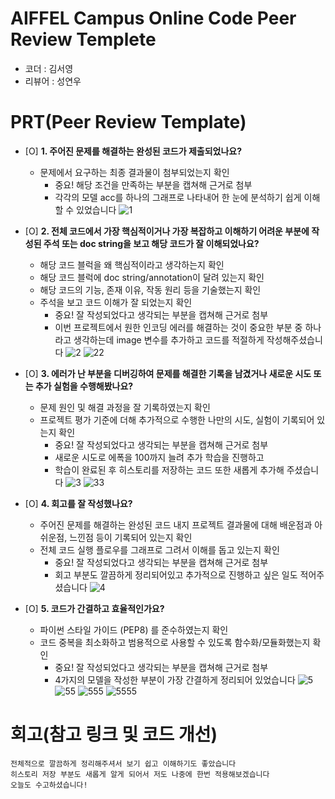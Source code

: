 # AIFFEL Campus Online Code Peer Review Templete
- 코더 : 김서영
- 리뷰어 : 성연우


# PRT(Peer Review Template)
- [O]  **1. 주어진 문제를 해결하는 완성된 코드가 제출되었나요?**
    - 문제에서 요구하는 최종 결과물이 첨부되었는지 확인
        - 중요! 해당 조건을 만족하는 부분을 캡쳐해 근거로 첨부
        - 각각의 모델 acc를 하나의 그래프로 나타내어 한 눈에 분석하기 쉽게 이해할 수 있었습니다
        ![1](https://github.com/user-attachments/assets/f5fcf76f-08ca-4e19-b0cb-0109febe8887)
        
        
    
- [O]  **2. 전체 코드에서 가장 핵심적이거나 가장 복잡하고 이해하기 어려운 부분에 작성된 
주석 또는 doc string을 보고 해당 코드가 잘 이해되었나요?**
    - 해당 코드 블럭을 왜 핵심적이라고 생각하는지 확인
    - 해당 코드 블럭에 doc string/annotation이 달려 있는지 확인
    - 해당 코드의 기능, 존재 이유, 작동 원리 등을 기술했는지 확인
    - 주석을 보고 코드 이해가 잘 되었는지 확인
        - 중요! 잘 작성되었다고 생각되는 부분을 캡쳐해 근거로 첨부
        - 이번 프로젝트에서 원한 인코딩 에러를 해결하는 것이 중요한 부분 중 하나라고 생각하는데 image 변수를 추가하고 코드를 적절하게 작성해주셨습니다
        ![2](https://github.com/user-attachments/assets/d4eca40f-9fee-4baf-b93e-1fd1fd2053d5)
        ![22](https://github.com/user-attachments/assets/35c06e46-db95-4b12-af79-54450af22980)


        
- [O]  **3. 에러가 난 부분을 디버깅하여 문제를 해결한 기록을 남겼거나
새로운 시도 또는 추가 실험을 수행해봤나요?**
    - 문제 원인 및 해결 과정을 잘 기록하였는지 확인
    - 프로젝트 평가 기준에 더해 추가적으로 수행한 나만의 시도, 
    실험이 기록되어 있는지 확인
        - 중요! 잘 작성되었다고 생각되는 부분을 캡쳐해 근거로 첨부
        - 새로운 시도로 에폭을 100까지 늘려 추가 학습을 진행하고
        - 학습이 완료된 후 히스토리를 저장하는 코드 또한 새롭게 추가해 주셨습니다
        ![3](https://github.com/user-attachments/assets/5f4962a6-5be9-48a4-b110-6eaaa7007ae5)
        ![33](https://github.com/user-attachments/assets/5100a926-d848-49ba-8469-62a90201d49a)


        
- [O]  **4. 회고를 잘 작성했나요?**
    - 주어진 문제를 해결하는 완성된 코드 내지 프로젝트 결과물에 대해
    배운점과 아쉬운점, 느낀점 등이 기록되어 있는지 확인
    - 전체 코드 실행 플로우를 그래프로 그려서 이해를 돕고 있는지 확인
        - 중요! 잘 작성되었다고 생각되는 부분을 캡쳐해 근거로 첨부
        - 회고 부분도 깔끔하게 정리되어있고 추가적으로 진행하고 싶은 일도 적어주셨습니다
        ![4](https://github.com/user-attachments/assets/64375a50-eae0-4f14-91d0-767e15281c3a)

        
- [O]  **5. 코드가 간결하고 효율적인가요?**
    - 파이썬 스타일 가이드 (PEP8) 를 준수하였는지 확인
    - 코드 중복을 최소화하고 범용적으로 사용할 수 있도록 함수화/모듈화했는지 확인
        - 중요! 잘 작성되었다고 생각되는 부분을 캡쳐해 근거로 첨부
        - 4가지의 모델을 작성한 부분이 가장 간결하게 정리되어 있었습니다
        ![5](https://github.com/user-attachments/assets/3d517bf5-f70c-441b-8926-441d7bd9a40f)
        ![55](https://github.com/user-attachments/assets/8519bb17-5ced-4594-b87a-c79ef8a3a4c8)
        ![555](https://github.com/user-attachments/assets/83b2a3b4-6805-415b-a84e-03021fe83ae6)
        ![5555](https://github.com/user-attachments/assets/e10e7117-ef08-4041-a298-d0d485d0add6)


# 회고(참고 링크 및 코드 개선)
```
전체적으로 깔끔하게 정리해주셔서 보기 쉽고 이해하기도 좋았습니다
히스토리 저장 부분도 새롭게 알게 되어서 저도 나중에 한번 적용해보겠습니다
오늘도 수고하셨습니다!
```
